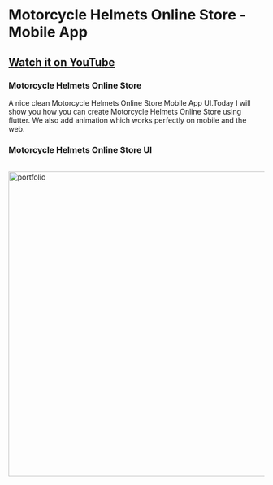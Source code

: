 # Motorcycle Helmets Online Store - Mobile App 

## [Watch it on YouTube](https://youtu.be/q7gzs2NZ13Q)

### Motorcycle Helmets Online Store

A nice clean Motorcycle Helmets Online Store Mobile App UI.Today I will show you how you can create Motorcycle Helmets Online Store using flutter. We also add animation which works perfectly on mobile and the web.

### Motorcycle Helmets Online Store UI

<br>
<img src="https://user-images.githubusercontent.com/65107679/126116847-3f43d1a6-349e-4fee-a3f5-19f71948797b.png" alt="portfolio" width="600">

